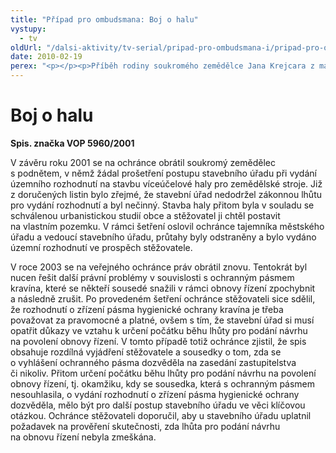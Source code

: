 ```yaml
---
title: "Případ pro ombudsmana: Boj o halu"
vystupy:
  - tv
oldUrl: "/dalsi-aktivity/tv-serial/pripad-pro-ombudsmana-i/pripad-pro-ombudsmana-boj-o-halu/"
date: 2010-02-19
perex: "<p></p><p>Příběh rodiny soukromého zemědělce Jana Krejcara z malé osady Příložany na Třebíčsku, kterému veřejný ochránce práv pomohl k vydání stavebního povolení na stavbu haly pro zemědělské stroje.</p>"
---
```


<!-- imported from the old website -->

<h1>Boj o halu</h1><p><b>Spis. značka VOP 5960/2001</b></p><p>V závěru roku 2001 se na ochránce obrátil soukromý zemědělec s podnětem, v němž žádal prošetření postupu stavebního úřadu při vydání územního rozhodnutí na stavbu víceúčelové haly pro zemědělské stroje. Již z doručených listin bylo zřejmé, že stavební úřad nedodržel zákonnou lhůtu pro vydání rozhodnutí a byl nečinný. Stavba haly přitom byla v souladu se schválenou urbanistickou studií obce a stěžovatel ji chtěl postavit na vlastním pozemku. V rámci šetření oslovil ochránce tajemníka městského úřadu a vedoucí stavebního úřadu, průtahy byly odstraněny a bylo vydáno územní rozhodnutí ve prospěch stěžovatele.</p><p>V roce 2003 se na veřejného ochránce práv obrátil znovu. Tentokrát byl nucen řešit další právní problémy v souvislosti s ochranným pásmem kravína, které se někteří sousedé snažili v rámci obnovy řízení zpochybnit a následně zrušit. Po provedeném šetření ochránce stěžovateli sice sdělil, že rozhodnutí o zřízení pásma hygienické ochrany kravína je třeba považovat za pravomocné a platné, ovšem s tím, že stavební úřad si musí opatřit důkazy ve vztahu k určení počátku běhu lhůty pro podání návrhu na povolení obnovy řízení. V tomto případě totiž ochránce zjistil, že spis obsahuje rozdílná vyjádření stěžovatele a sousedky o tom, zda se o vyhlášení ochranného pásma dozvěděla na zasedání zastupitelstva či nikoliv. Přitom určení počátku běhu lhůty pro podání návrhu na povolení obnovy řízení, tj. okamžiku, kdy se sousedka, která s ochranným pásmem nesouhlasila, o vydání rozhodnutí o zřízení pásma hygienické ochrany dozvěděla, mělo být pro další postup stavebního úřadu ve věci klíčovou otázkou. Ochránce stěžovateli doporučil, aby u stavebního úřadu uplatnil požadavek na prověření skutečnosti, zda lhůta pro podání návrhu na obnovu řízení nebyla zmeškána. </p>
